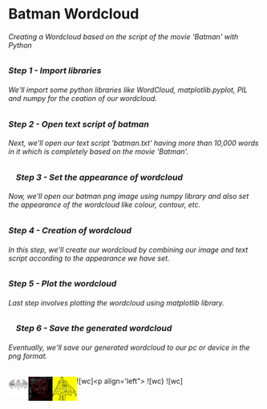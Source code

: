 # Batman Wordcloud
###### Creating a Wordcloud based on the script of the movie 'Batman' with Python

### _Step 1 - Import libraries_
###### We'll import some python libraries like WordCloud, matplotlib.pyplot, PIL and numpy for the ceation of our wordcloud.

### _Step 2 - Open text script of batman_
###### Next, we'll open our text script 'batman.txt' having more than 10,000 words in it which is completely based on the movie 'Batman'.
<img src="http://github.com/RawatMeghna/Batman_Wordcloud/batman.png" align="left" height="10" width="15"/>

### _Step 3 - Set the appearance of wordcloud_
###### Now, we'll open our batman png image using numpy library and also set the appearance of the wordcloud like colour, contour, etc.

### _Step 4 - Creation of wordcloud_
###### In this step, we'll create our wordcloud by combining our image and text script according to the appearance we have set.

### _Step 5 - Plot the wordcloud_
###### Last step involves plotting the wordcloud using matplotlib library.
<img src="http://github.com/RawatMeghna/Batman_Wordcloud/batman_color_wordcloud.png" align="left" height="10" width="15"/>

### _Step 6 - Save the generated wordcloud_
###### Eventually, we'll save our generated wordcloud to our pc or device in the png format.
![wc]<p align='left"><img src="batman_bnw_wordcloud.png" align="left" height="40" width="40"/>
![wc}<img src="batman_joker_wordcloud.png" align="left" height="48" width="48"/>
![wc]<img src="batman_silhouette_wordcloud.png" align="left" height="48" width="48"/>

